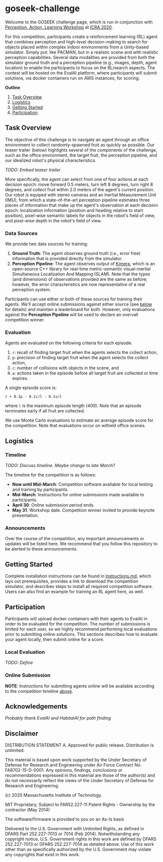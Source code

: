 # goseek-challenge

Welcome to the GOSEEK challenge page, which is run in conjunction with [Perception, Action, Learning Workshop](https://mit-spark.github.io/PAL-ICRA2020/) at [ICRA 2020](www.icra2020.org).

For this competition, participants create a reinforcement learning (RL) agent that combines perception and high-level decision-making to search for objects placed within complex indoor environments from a Unity-based simulator. 
Simply put: like PACMAN, but in a realistic scene and with realistic perception capabilities. 
Several data modalities are provided from both the simulator ground truth and a perception pipeline (e.g., images, depth, agent location) to enable the participants to focus on the RL/search aspects. 
The contest will be hosted on the EvalAI platform, where participants will submit solutions, via docker containers run on AWS instances, for scoring.

__Outline__
1. [Task Overview](#task-overview)
2. [Logistics](#logistics)
3. [Getting Started](#getting-started)
4. [Participation](#participation)

## Task Overview

The objective of this challenge is to navigate an agent through an office environment to collect randomly-spawned fruit as quickly as possible. 
Our teaser trailer (below) highlights several of the components of the challenge, such as the office environment, the target fruit, the perception pipeline, and our idealized robot's physical characteristics.

*TODO: Embed teaser trailer*

More specifically, the agent can select from one of four actions at each decision epoch: move forward 0.5 meters, turn left 8 degrees, turn right 8 degrees, and collect fruit within 2.0 meters of the agent's current position. 
Our robot is equiped with stereo cameras and an Inertial Measurement Unit (IMU), from which a state-of-the-art perception pipeline estimates three pieces of information that make up the agent's observation at each decision epoch: localization information (position and heading relative to start position), pixel-wise semantic labels for objects in the robot's field of view, and pixel-wise depth in the robot's field of view. 

### Data Sources

We provide two data sources for training:

1. __Ground Truth__: The agent observes ground truth (i.e., error free) information that is provided directly from the simulator.
2. __Perception Pipeline__: The agent observes output of [Kimera](http://web.mit.edu/sparklab/2019/10/13/Kimera__an_Open-Source_Library_for_Real-Time_Metric-Semantic_Localization_and_Mapping.html), which is an open-source C++ library for real-time metric-semantic visual-inertial Simultaneous Localization And Mapping (SLAM). 
Note that the types (and dimensions) of observations provided are the same as before; however, the error characteristics are now representative of a real perception system.

Participants can use either or both of these sources for training their agents. 
We'll accept online submissions against either source (see [below](#online-submission) for details) and maintain a leaderboard for both. 
However, only evaluations against the __Perception Pipeline__ will be used to declare an overvall competition winner. 

### Evaluation

Agents are evaluated on the following criteria for each episode.

1. `r`: recall of finding target fruit when the agents selects the collect action,
1. `p`: precision of finding target fruit when the agent selects the collect action,
1. `c`: number of collisions with objects in the scene, and
1. `a`: actions taken in the episode before all target fruit are collected or time expires.

A single episode score is:
```
r + 0.1p - 0.1c/l - 0.1s/l
```
where `l` is the maximum episode length (400). Note that an episode terminates early if all fruit are collected.

We use Monte Carlo evaluations to estimate an average episode score for the competition. 
Note that evaluations occur on witheld office scenes.

## Logistics

### Timeline

*TODO: Discuss timeline. Maybe change to late March?*

The timeline for the competition is as follows:

- __Now until Mid-March__: Competition software available for local testing and training by participants.
- __Mid-March__: Instructions for online submissions made available to participants.
- __April 30__: Online submission period ends.
- __May 31__: Workshop date. Competition winner invited to provide keynote presentation.

### Announcements

Over the course of the competition, any important announcements or updates will be listed here. 
We recommend that you follow this repository to be alerted to these announcements.

## Getting Started

Complete installation instructions can be found in [Instructions.md](Instructions.md), which lays out prerequisites, provides a link to download the competition simulator, and describes steps to install all required competition software. 
Users can also find an example for training an RL agent here, as well.

## Participation

Participants will upload docker containers with their agents to EvalAI in order to be evaluated for the competition. 
The number of submissions is limited for each user, so we highly recommend performing local evaluations prior to submitting online solutions. 
This sections describes how to evaluate your agent locally, then submit online for a score.

### Local Evaluation

*TODO: Define*

### Online Submission

__NOTE__: Instructions for submitting agents online will be available according to the competition timeline [above](#timeline).

## Acknowledgements

*Probably thank EvalAI and HabitatAI for path finding*

## Disclaimer

DISTRIBUTION STATEMENT A. Approved for public release. Distribution is unlimited.

This material is based upon work supported by the Under Secretary of Defense for Research and Engineering under Air Force Contract No. FA8702-15-D-0001. Any opinions, findings, conclusions or recommendations expressed in this material are those of the author(s) and do not necessarily reflect the views of the Under Secretary of Defense for Research and Engineering.

(c) 2020 Massachusetts Institute of Technology.

MIT Proprietary, Subject to FAR52.227-11 Patent Rights - Ownership by the contractor (May 2014)

The software/firmware is provided to you on an As-Is basis

Delivered to the U.S. Government with Unlimited Rights, as defined in DFARS Part 252.227-7013 or 7014 (Feb 2014). Notwithstanding any copyright notice, U.S. Government rights in this work are defined by DFARS 252.227-7013 or DFARS 252.227-7014 as detailed above. Use of this work other than as specifically authorized by the U.S. Government may violate any copyrights that exist in this work.
